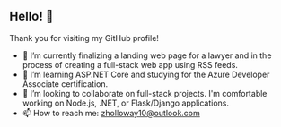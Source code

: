 ## Hello! 👋

Thank you for visiting my GitHub profile! 

- 🔭 I’m currently finalizing a landing web page for a lawyer and in the process of creating a full-stack web app using RSS feeds.
- 🌱 I’m learning ASP.NET Core and studying for the Azure Developer Associate certification.
- 🤝 I’m looking to collaborate on full-stack projects. I'm comfortable working on Node.js, .NET, or Flask/Django applications. 
- 📫 How to reach me: zholloway10@outlook.com

<!--
**zachhollow/zachhollow** is a ✨ _special_ ✨ repository because its `README.md` (this file) appears on your GitHub profile.

Here are some ideas to get you started:

- 🔭 I’m currently working on ...
- 🌱 I’m currently learning ...
- 👯 I’m looking to collaborate on ...
- 🤔 I’m looking for help with ...
- 💬 Ask me about ...
- 📫 How to reach me: ...
- 😄 Pronouns: ...
- ⚡ Fun fact: ...
-->
